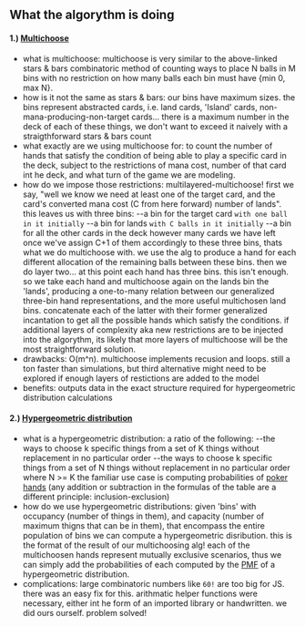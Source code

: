 ## What the algorythm is doing
#### 1.) [Multichoose](https://en.wikipedia.org/wiki/Stars_and_bars_(combinatorics))
- what is multichoose:
multichoose is very similar to the above-linked stars & bars combinatoric method of counting ways to place N balls in M bins with no restriction on how many balls each bin must have {min 0, max N}.
- how is it not the same as stars & bars:
our bins have maximum sizes. the bins represent abstracted cards, i.e. land cards, 'Island' cards, non-mana-producing-non-target cards... there is a maximum number in the deck of each of these things, we don't want to exceed it naively with a straigthforward stars & bars count
- what exactly are we using multichoose for:
to count the number of hands that satisfy the condition of being able to play a specific card in the deck, subject to the restrictions of mana cost, number of that card int he deck, and what turn of the game we are modeling.
- how do we impose those restrictions:
multilayered-multichoose! first we say, "well we know we need at least one of the target card, and the card's converted mana cost (C from here forward) number of lands". this leaves us with three bins: 
--a bin for the target card `with one ball in it initially`
--a bin for lands `with C balls in it initially`
--a bin for all the other cards in the deck
however many cards we have left once we've assign C+1 of them accordingly to these three bins, thats what we do multichoose with. we use the alg to produce a hand for each different allocation of the remaining balls between these bins. then we do layer two...
at this point each hand has three bins. this isn't enough. so we take each hand and multichoose again on the lands bin the 'lands', producing a one-to-many relation between our generalized three-bin hand representations, and the more useful multichosen land bins. concatenate each of the latter with their former generalized incantation to get all the possible hands which satisfy the conditions. if additional layers of complexity aka new restrictions are to be injected into the algorythm, its likely that more layers of multichoose will be the most straightforward solution.
- drawbacks:
O(m^n). multichoose implements recusion and loops. still a ton faster than simulations, but third alternative might need to be explored if enough layers of restictions are added to the model
- benefits:
outputs data in the exact structure required for hypergeometric distribution calculations

#### 2.) [Hypergeometric distribution](https://en.wikipedia.org/wiki/Hypergeometric_distribution)
- what is a hypergeometric distribution:
a ratio of the following:
--the ways to choose k specific things from a set of K things without replacement in no particular order
--the ways to choose k specific things from a set of N things without replacement in no particular order
where N >= K
the familiar use case is computing probabilities of [poker hands](https://en.wikipedia.org/wiki/Poker_probability) (any addition or subtraction in the formulas of the table are a different principle: inclusion-exclusion)
- how do we use hypergeometric distributions:
given 'bins' with occupancy (number of things in them), and capacity (number of maximum thigns that can be in them), that encompass the entire population of bins we can compute a hypergeometric disribution. this is the format of the result of our multichoosing alg! each of the multichoosen hands represent mutually exclusive scenarios, thus we can simply add the probabilities of each computed by the [PMF](https://en.wikipedia.org/wiki/Probability_mass_function) of a hypergeometric distribution.
- complications:
large combinatoric numbers like `60!` are too big for JS. there was an easy fix for this. arithmatic helper functions were necessary, either int he form of an imported library or handwritten. we did ours ourself. problem solved!
